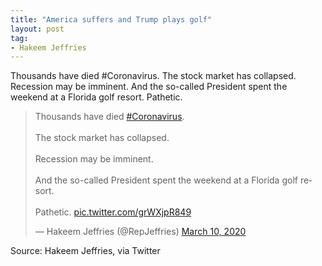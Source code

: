 ```yaml
---
title: "America suffers and Trump plays golf"
layout: post
tag:
- Hakeem Jeffries
---
```


Thousands have died #Coronavirus. The stock market has collapsed. Recession may be imminent. And the so-called President spent the weekend at a Florida golf resort. Pathetic.

<blockquote class="twitter-tweet"><p lang="en" dir="ltr">Thousands have died <a href="https://twitter.com/hashtag/Coronavirus?src=hash&amp;ref_src=twsrc%5Etfw">#Coronavirus</a>.<br><br>The stock market has collapsed.<br><br>Recession may be imminent.<br><br>And the so-called President spent the weekend at a Florida golf resort. <br><br>Pathetic. <a href="https://t.co/grWXjpR849">pic.twitter.com/grWXjpR849</a></p>&mdash; Hakeem Jeffries (@RepJeffries) <a href="https://twitter.com/RepJeffries/status/1237447838948302849?ref_src=twsrc%5Etfw">March 10, 2020</a></blockquote> <script async src="https://platform.twitter.com/widgets.js" charset="utf-8"></script>

Source: Hakeem Jeffries, via Twitter
